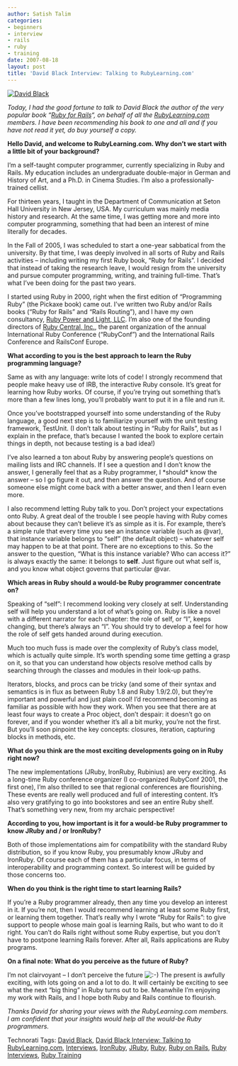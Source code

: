 ```yaml
---
author: Satish Talim
categories:
- beginners
- interview
- rails
- ruby
- training
date: 2007-08-18
layout: post
title: 'David Black Interview: Talking to RubyLearning.com'
---
```


[![David
Black](http://www.rubylearning.com/images/david.jpg)](http://www.rubylearning.com/images/david.jpg "David Black")

*Today, I had the good fortune to talk to David Black the author of the
very popular book “[Ruby for Rails](http://www.manning.com/black/)“, on
behalf of all the [RubyLearning.com](http://rubylearning.com/) members.
I have been recommending his book to one and all and if you have not
read it yet, do buy yourself a copy.*

**Hello David, and welcome to RubyLearning.com. Why don’t we start with
a little bit of your background?**

I’m a self-taught computer programmer, currently specializing in Ruby
and Rails. My education includes an undergraduate double-major in German
and History of Art, and a Ph.D. in Cinema Studies. I’m also a
professionally-trained cellist.

For thirteen years, I taught in the Department of Communication at Seton
Hall University in New Jersey, USA. My curriculum was mainly media
history and research. At the same time, I was getting more and more into
computer programming, something that had been an interest of mine
literally for decades.

In the Fall of 2005, I was scheduled to start a one-year sabbatical from
the university. By that time, I was deeply involved in all sorts of Ruby
and Rails activities – including writing my first Ruby book, “Ruby for
Rails”. I decided that instead of taking the research leave, I would
resign from the university and pursue computer programming, writing, and
training full-time. That’s what I’ve been doing for the past two years.

I started using Ruby in 2000, right when the first edition of
“Programming Ruby” (the Pickaxe book) came out. I’ve written two Ruby
and/or Rails books (“Ruby for Rails” and “Rails Routing”), and I have my
own consultancy, [Ruby Power and Light, LLC](http://www.rubypal.com/).
I’m also one of the founding directors of [Ruby Central,
Inc.](http://www.rubycentral.org), the parent organization of the annual
International Ruby Conference (“RubyConf”) and the International Rails
Conference and RailsConf Europe.

**What according to you is the best approach to learn the Ruby
programming language?**

Same as with any language: write lots of code! I strongly recommend that
people make heavy use of IRB, the interactive Ruby console. It’s great
for learning how Ruby works. Of course, if you’re trying out something
that’s more than a few lines long, you’ll probably want to put it in a
file and run it.

Once you’ve bootstrapped yourself into some understanding of the Ruby
language, a good next step is to familiarize yourself with the unit
testing framework, TestUnit. (I don’t talk about testing in “Ruby for
Rails”, but as I explain in the preface, that’s because I wanted the
book to explore certain things in depth, not because testing is a bad
idea!)

I’ve also learned a ton about Ruby by answering people’s questions on
mailing lists and IRC channels. If I see a question and I don’t know the
answer, I generally feel that as a Ruby programmer, I \*should\* know
the answer – so I go figure it out, and then answer the question. And of
course someone else might come back with a better answer, and then I
learn even more.

I also recommend letting Ruby talk to you. Don’t project your
expectations onto Ruby. A great deal of the trouble I see people having
with Ruby comes about because they can’t believe it’s as simple as it
is. For example, there’s a simple rule that every time you see an
instance variable (such as @var), that instance variable belongs to
“self” (the default object) – whatever self may happen to be at that
point. There are no exceptions to this. So the answer to the question,
“What is this instance variable? Who can access it?” is always exactly
the same: it belongs to **self**. Just figure out what self is, and you
know what object governs that particular @var.

**Which areas in Ruby should a would-be Ruby programmer concentrate
on?**

Speaking of “self”: I recommend looking very closely at self.
Understanding self will help you understand a lot of what’s going on.
Ruby is like a novel with a different narrator for each chapter: the
role of self, or “I”, keeps changing, but there’s always an “I”. You
should try to develop a feel for how the role of self gets handed around
during execution.

Much too much fuss is made over the complexity of Ruby’s class model,
which is actually quite simple. It’s worth spending some time getting a
grasp on it, so that you can understand how objects resolve method calls
by searching through the classes and modules in their look-up paths.

Iterators, blocks, and procs can be tricky (and some of their syntax and
semantics is in flux as between Ruby 1.8 and Ruby 1.9/2.0), but they’re
important and powerful and just plain cool! I’d recommend becoming as
familiar as possible with how they work. When you see that there are at
least four ways to create a Proc object, don’t despair: it doesn’t go on
forever, and if you wonder whether it’s all a bit murky, you’re not the
first. But you’ll soon pinpoint the key concepts: closures, iteration,
capturing blocks in methods, etc.

**What do you think are the most exciting developments going on in Ruby
right now?**

The new implementations (JRuby, IronRuby, Rubinius) are very exciting.
As a long-time Ruby conference organizer (I co-organized RubyConf 2001,
the first one), I’m also thrilled to see that regional conferences are
flourishing. These events are really well produced and full of
interesting content. It’s also very gratifying to go into bookstores and
see an entire Ruby shelf. That’s something very new, from my archaic
perspective!

**According to you, how important is it for a would-be Ruby programmer
to know JRuby and / or IronRuby?**

Both of those implementations aim for compatibility with the standard
Ruby distribution, so if you know Ruby, you presumably know JRuby and
IronRuby. Of course each of them has a particular focus, in terms of
interoperability and programming context. So interest will be guided by
those concerns too.

**When do you think is the right time to start learning Rails?**

If you’re a Ruby programmer already, then any time you develop an
interest in it. If you’re not, then I would recommend learning at least
some Ruby first, or learning them together. That’s really why I wrote
“Ruby for Rails”: to give support to people whose main goal is learning
Rails, but who want to do it right. You can’t do Rails right without
some Ruby expertise, but you don’t have to postpone learning Rails
forever. After all, Rails applications are Ruby programs.

**On a final note: What do you perceive as the future of Ruby?**

I’m not clairvoyant – I don’t perceive the future
![:-)](http://rubylearning.com/blog/wp-includes/images/smilies/icon_smile.gif)
The present is awfully exciting, with lots going on and a lot to do. It
will certainly be exciting to see what the next “big thing” in Ruby
turns out to be. Meanwhile I’m enjoying my work with Rails, and I hope
both Ruby and Rails continue to flourish.

*Thanks David for sharing your views with the RubyLearning.com members.
I am confident that your insights would help all the would-be Ruby
programmers.*

Technorati Tags: [David Black](http://technorati.com/tag/David+Black),
[David Black Interview: Talking to
RubyLearning.com](http://technorati.com/tag/David+Black+Interview%3A+Talking+to+RubyLearning.com),
[Interviews](http://technorati.com/tag/Interviews),
[IronRuby](http://technorati.com/tag/IronRuby),
[JRuby](http://technorati.com/tag/JRuby),
[Ruby](http://technorati.com/tag/Ruby), [Ruby on
Rails](http://technorati.com/tag/Ruby+on+Rails), [Ruby
Interviews](http://technorati.com/tag/Ruby+Interviews), [Ruby
Training](http://technorati.com/tag/Ruby+Training)
